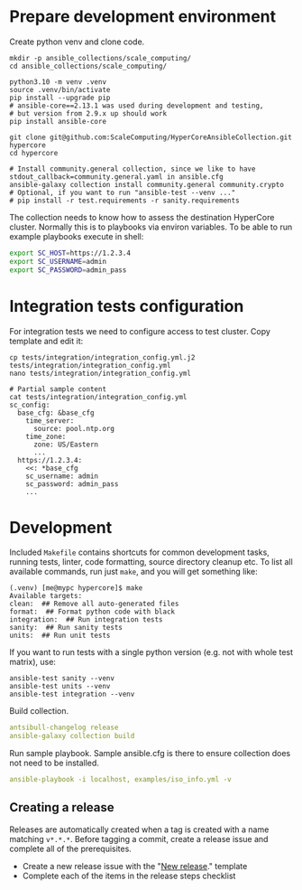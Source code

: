# Prepare development environment

Create python venv and clone code.

```
mkdir -p ansible_collections/scale_computing/
cd ansible_collections/scale_computing/

python3.10 -m venv .venv
source .venv/bin/activate
pip install --upgrade pip
# ansible-core==2.13.1 was used during development and testing,
# but version from 2.9.x up should work
pip install ansible-core

git clone git@github.com:ScaleComputing/HyperCoreAnsibleCollection.git hypercore
cd hypercore

# Install community.general collection, since we like to have stdout_callback=community.general.yaml in ansible.cfg
ansible-galaxy collection install community.general community.crypto
# Optional, if you want to run "ansible-test --venv ..."
# pip install -r test.requirements -r sanity.requirements
```

The collection needs to know how to assess the destination HyperCore cluster.
Normally this is to playbooks via environ variables.
To be able to run example playbooks execute in shell:

```bash
export SC_HOST=https://1.2.3.4
export SC_USERNAME=admin
export SC_PASSWORD=admin_pass
```

# Integration tests configuration

For integration tests we need to configure access to test cluster.
Copy template and edit it:

```shell script
cp tests/integration/integration_config.yml.j2 tests/integration/integration_config.yml
nano tests/integration/integration_config.yml

# Partial sample content
cat tests/integration/integration_config.yml
sc_config:
  base_cfg: &base_cfg
    time_server:
      source: pool.ntp.org
    time_zone:
      zone: US/Eastern
      ...
  https://1.2.3.4:
    <<: *base_cfg
    sc_username: admin
    sc_password: admin_pass
    ...
```

# Development

Included `Makefile` contains shortcuts for common development tasks,
running tests, linter, code formatting, source directory cleanup etc.
To list all available commands, run just `make`, and you will get something like:

```
(.venv) [me@mypc hypercore]$ make
Available targets:
clean:  ## Remove all auto-generated files
format:  ## Format python code with black
integration:  ## Run integration tests
sanity:  ## Run sanity tests
units:  ## Run unit tests
```

If you want to run tests with a single python version (e.g. not with whole test matrix), use:

```
ansible-test sanity --venv
ansible-test units --venv
ansible-test integration --venv
```

Build collection.

```yaml
antsibull-changelog release
ansible-galaxy collection build
```

Run sample playbook.
Sample ansible.cfg is there to ensure collection does not need to be installed.

```yaml
ansible-playbook -i localhost, examples/iso_info.yml -v
```

## Creating a release

Releases are automatically created when a tag is created with a name matching
`v*.*.*`. Before tagging a commit, create a release issue and complete all of
the prerequisites.

- Create a new release issue with the "[New
  release](https://github.com/ScaleComputing/HyperCoreAnsibleCollection/issues/new/choose)."
  template
- Complete each of the items in the release steps checklist
